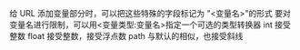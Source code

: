 给 URL 添加变量部分时，可以把这些特殊的字段标记为 "<变量名>"的形式
    要对变量名进行限制，可以用<变量类型:变量名>指定一个可选的类型转换器
        int      接受整数
        float    接受整数，接受浮点数
        path     与默认的相似，也接受斜线